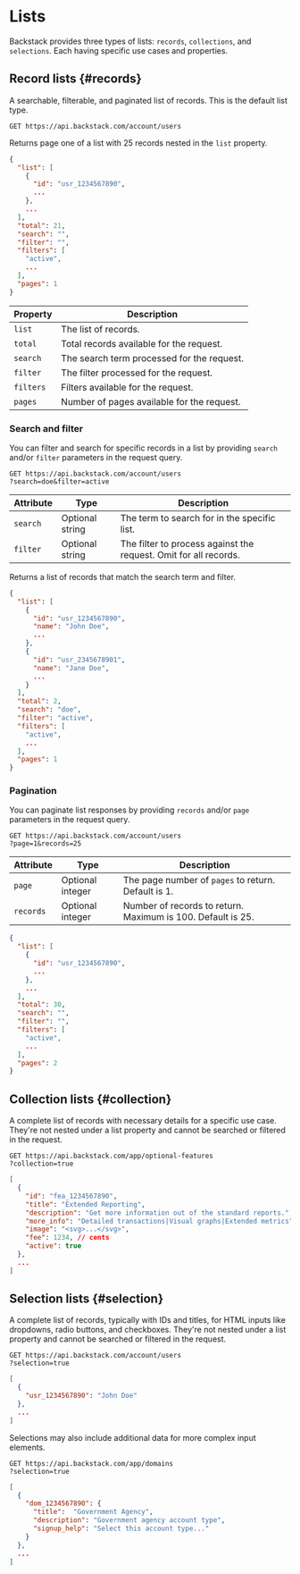 # Lists

Backstack provides three types of lists: `records`, `collections`, and `selections`. Each having specific use cases and properties.

## Record lists {#records}

A searchable, filterable, and paginated list of records. This is the default list type. 


```http request
GET https://api.backstack.com/account/users
```

Returns page one of a list with 25 records nested in the `list` property.

```json
{
  "list": [
    {
      "id": "usr_1234567890",
      ...
    },
    ...
  ],
  "total": 21,
  "search": "",
  "filter": "",
  "filters": [
    "active",
    ...
  ],
  "pages": 1
}
```

| Property  | Description                                |
|-----------|--------------------------------------------|
| `list`    | The list of records.                       |
| `total`   | Total records available for the request.   |
| `search`  | The search term processed for the request. |
| `filter`  | The filter processed for the request.      |
| `filters` | Filters available for the request.         |
| `pages`   | Number of pages available for the request. |

### Search and filter

You can filter and search for specific records in a list by providing `search` and/or `filter` parameters in the request
query.

```http request
GET https://api.backstack.com/account/users
?search=doe&filter=active
```

| Attribute | Type            | Description                                                      |
|-----------|-----------------|------------------------------------------------------------------|
| `search`  | Optional string | The term to search for in the specific list.                     |
| `filter`  | Optional string | The filter to process against the request. Omit for all records. |

Returns a list of records that match the search term and filter.

```json
{
  "list": [
    {
      "id": "usr_1234567890",
      "name": "John Doe",
      ...
    },
    {
      "id": "usr_2345678901",
      "name": "Jane Doe",
      ...
    }
  ],
  "total": 2,
  "search": "doe",
  "filter": "active",
  "filters": [
    "active",
    ...
  ],
  "pages": 1
}
```

### Pagination

You can paginate list responses by providing `records` and/or `page` parameters in the request query.

```http request
GET https://api.backstack.com/account/users
?page=1&records=25
```

| Attribute | Type             | Description                                                 |
|-----------|------------------|-------------------------------------------------------------|
| `page`    | Optional integer | The page number of `pages` to return. Default is 1.         |
| `records` | Optional integer | Number of records to return. Maximum is 100. Default is 25. |

```json
{
  "list": [
    {
      "id": "usr_1234567890",
      ...
    },
    ...
  ],
  "total": 30,
  "search": "",
  "filter": "",
  "filters": [
    "active",
    ...
  ],
  "pages": 2
}
```


## Collection lists {#collection}

A complete list of records with necessary details for a specific use case. They're not nested under a list property and cannot be searched or filtered in the request.

```http request
GET https://api.backstack.com/app/optional-features
?collection=true
```

```json
[
  {
    "id": "fea_1234567890",
    "title": "Extended Reporting",
    "description": "Get more information out of the standard reports.",
    "more_info": "Detailed transactions|Visual graphs|Extended metrics",
    "image": "<svg>...</svg>",
    "fee": 1234, // cents
    "active": true
  },
  ...
]
```


## Selection lists {#selection}

A complete list of records, typically with IDs and titles, for HTML inputs like dropdowns, radio buttons, and checkboxes. They're not nested under a list property and cannot be searched or filtered in the request.

```http request
GET https://api.backstack.com/account/users
?selection=true
```

```json
[
  {
    "usr_1234567890": "John Doe"
  },
  ...
]
```

Selections may also include additional data for more complex input elements.

```http request
GET https://api.backstack.com/app/domains
?selection=true
```

```json
[
  {
    "dom_1234567890": {
      "title":  "Government Agency",
      "description": "Government agency account type",
      "signup_help": "Select this account type..."
    }
  },
  ...
] 
```




